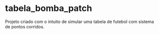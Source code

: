 # tabela_bomba_patch
Projeto criado com o intuito de simular uma tabela de futebol com sistema de pontos corridos.
